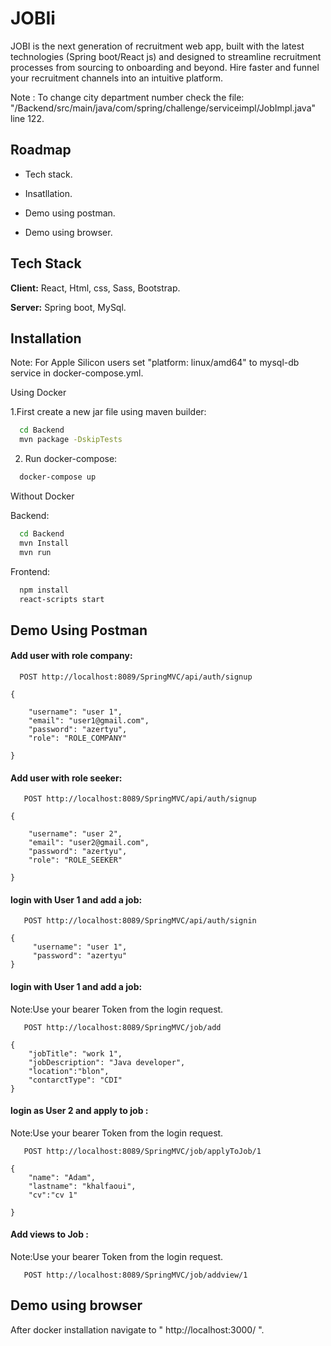 
# JOBIi

JOBI is the next generation of recruitment web app, built with the latest technologies (Spring boot/React js) and designed to streamline recruitment processes from sourcing to onboarding and beyond. Hire faster and funnel your recruitment channels into an intuitive platform. 


Note : To change city department number check the file:
"/Backend/src/main/java/com/spring/challenge/serviceimpl/JobImpl.java"  
line 122.




## Roadmap

- Tech stack.

- Insatllation.

- Demo using postman.

- Demo using browser.



## Tech Stack

**Client:** React, Html, css, Sass, Bootstrap.

**Server:** Spring boot, MySql.


## Installation
Note: For Apple Silicon users set "platform: linux/amd64" to mysql-db service in 
docker-compose.yml.

Using Docker 


1.First create a new jar file using maven builder:

```bash
  cd Backend
  mvn package -DskipTests
```

2. Run docker-compose:
```bash
  docker-compose up
```

Without Docker 

Backend:

```bash
  cd Backend
  mvn Install
  mvn run

```

Frontend:

```bash
  npm install
  react-scripts start

```


## Demo Using Postman

#### Add user with role company:

```http
  POST http://localhost:8089/SpringMVC/api/auth/signup
```

```http
{
    
    "username": "user 1",
    "email": "user1@gmail.com",
    "password": "azertyu",
    "role": "ROLE_COMPANY"

}
```


#### Add user with role seeker:

```http
   POST http://localhost:8089/SpringMVC/api/auth/signup
```

```http
{
    
    "username": "user 2",
    "email": "user2@gmail.com",
    "password": "azertyu",
    "role": "ROLE_SEEKER"

}
```

#### login with User 1 and add a job:

```http
   POST http://localhost:8089/SpringMVC/api/auth/signin
```

```http
{ 
     "username": "user 1",
     "password": "azertyu"
}
```


#### login with User 1 and add a job:
Note:Use your bearer Token from the login request.
```http
   POST http://localhost:8089/SpringMVC/job/add
```

```http
{
    "jobTitle": "work 1",
    "jobDescription": "Java developer",
    "location":"blon",
    "contarctType": "CDI"
}

```


#### login as User 2 and apply to job :
Note:Use your bearer Token from the login request.
```http
   POST http://localhost:8089/SpringMVC/job/applyToJob/1
```
```http
{
    "name": "Adam",
    "lastname": "khalfaoui",
    "cv":"cv 1"
    
}

```

#### Add views to Job :
Note:Use your bearer Token from the login request.
```http
   POST http://localhost:8089/SpringMVC/job/addview/1
```


## Demo using browser
After docker installation navigate to " http://localhost:3000/ ".



